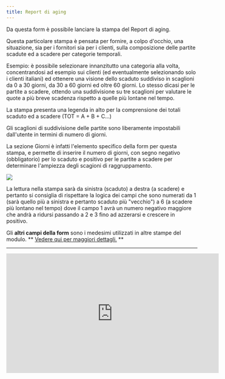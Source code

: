 ```yaml
---
title: Report di aging
---
```


Da questa form è possibile lanciare la stampa del Report di aging.

Questa particolare stampa è pensata per fornire, a colpo d'occhio, una situazione, sia per i fornitori sia per i clienti, sulla composizione delle partite scadute ed a scadere per categorie temporali.

Esempio: è possibile selezionare innanzitutto una categoria alla volta, concentrandosi ad esempio sui clienti (ed eventualmente selezionando solo i clienti italiani) ed ottenere una visione dello scaduto suddiviso in scaglioni da 0 a 30 giorni, da 30 a 60 giorni ed oltre 60 giorni. Lo stesso dicasi per le partite a scadere, ottendo una suddivisione su tre scaglioni per valutare le quote a più breve scadenza rispetto a quelle più lontane nel tempo.

La stampa presenta una legenda in alto per la comprensione dei totali scaduto ed a scadere (TOT = A + B + C...)

Gli scaglioni di suddivisione delle partite sono liberamente impostabili dall'utente in termini di numero di giorni.

La sezione Giorni è infatti l'elemento specifico della form per questa stampa, e permette di inserire il numero di giorni, con segno negativo (obbligatorio) per lo scaduto e positivo per le partite a scadere per determinare l'ampiezza degli scagioni di raggruppamento.

![](/img/it-it/finance-area/maturity-values/reports/aging-report-customer-vendor/image01.png)

La lettura nella stampa sarà da sinistra (scaduto) a destra (a scadere) e pertanto si consiglia di rispettare la logica dei campi che sono numerati da 1 (sarà quello più a sinistra e pertanto scaduto più "vecchio") a 6 (a scadere più lontano nel tempo) dove il campo 1 avrà un numero negativo maggiore che andrà a ridursi passando a 2 e 3 fino ad azzerarsi e crescere in positivo.

Gli **altri campi della form** sono i medesimi utilizzati in altre stampe del modulo. ** [Vedere qui per maggiori dettagli.](/docs/finance-area/maturity-values/reports/customer-vendor-due-register) **

---

<iframe width="560" height="315" src="https://www.youtube.com/embed/WhWmjPGfF0Y" title="YouTube video player" frameborder="0" allowfullscreen= "true"></iframe>






